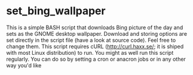 # set_bing_wallpaper
This is a simple BASH script that downloads Bing picture of the day and sets as the GNOME desktop wallpaper. Download and storing options are set directly in the script file (have a look at source code). Feel free to change them.
This script requires cURL (http://curl.haxx.se/; it is shiped with most Linux distribution) to run.
You might as well run this script regularly. You can do so by setting a cron or anacron jobs or in any other way you'd like

